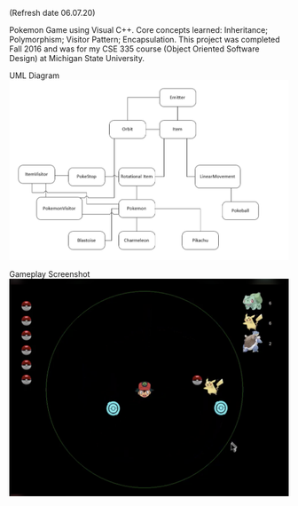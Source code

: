 (Refresh date 06.07.20)

Pokemon Game using Visual C++. Core concepts learned: Inheritance; Polymorphism; Visitor Pattern; Encapsulation. This project was completed Fall 2016 and was for my CSE 335 course (Object Oriented Software Design) at Michigan State University. 

UML Diagram 
<img src="images/pokemonUML.png">




Gameplay Screenshot 
<img src="images/sampleGameplay.png"> 
